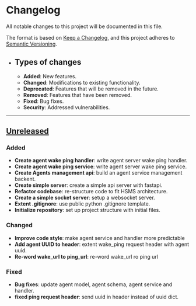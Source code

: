 # Changelog

All notable changes to this project will be documented in this file.

The format is based on [Keep a Changelog](https://keepachangelog.com/en/1.1.0/),
and this project adheres to [Semantic Versioning](https://semver.org/spec/v2.0.0.html).

- ## Types of changes

  - **Added**: New features.
  - **Changed**: Modifications to existing functionality.
  - **Deprecated**: Features that will be removed in the future.
  - **Removed**: Features that have been removed.
  - **Fixed**: Bug fixes.
  - **Security**: Addressed vulnerabilities.

---

## [Unreleased]

### Added

- **Create agent wake ping handler**: write agent server wake ping handler.
- **Create agent wake ping service**: write agent server wake ping service.
- **Create Agents management api**: build an agent service management backent.
- **Create simple server**: create a simple api server with fastapi.
- **Refactor codebase**: re-structure code to fit HSMS architecture.
- **Create a simple socket server**: setup a websocket server.
- **Extent .gitignore**: use public python .gitignore template.
- **Initialize repository**: set up project structure with initial files.

### Changed

- **Improve code style**: make agent service and handler more predictable
- **Add agent UUID to header**: extent wake_ping request header with agent uuid.
- **Re-word wake_url to ping_url**: re-word wake_url ro ping url

### Fixed

- **Bug fixes**: update agent model, agent schema, agent service and handler.
- **fixed ping request header**: send uuid in header instead of uuid dict.

[unreleased]: https://github.com/kyprware/synapse/compare/main
